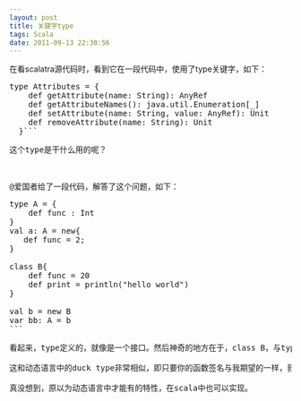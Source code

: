 ```yaml
---
layout: post
title: 关键字type
tags: Scala
date: 2011-09-13 22:30:56
---
```


在看scalatra源代码时，看到它在一段代码中，使用了type关键字，如下：
<pre class="csharpcode">type Attributes = {
    def getAttribute(name: String): AnyRef
    def getAttributeNames(): java.util.Enumeration[_]
    def setAttribute(name: String, <span class="kwrd">value</span>: AnyRef): Unit
    def removeAttribute(name: String): Unit
  }```
<p>这个type是干什么用的呢？

<span id="more-193"></span>
<p>@爱国者给了一段代码，解答了这个问题，如下：
<pre class="csharpcode">type A = {
    def func : Int
}
val a: A = <span class="kwrd">new</span>{
   def func = 2;
}

<span class="kwrd">class</span> B{
    def func = 20
    def print = println(<span class="str">"hello world"</span>)
}

val b = <span class="kwrd">new</span> B
var bb: A = b
```
<p>看起来，type定义的，就像是一个接口。然后神奇的地方在于，class B，与type A看起来并没有任何关系，但是它却能赋给A！仅仅是因为A定义的函数，B也有

这和动态语言中的duck type非常相似，即只要你的函数签名与我期望的一样，我就可以把你当作另一个类型来使用。不同的是，scala还让它拥有了静态编译的优点。

真没想到，原以为动态语言中才能有的特性，在scala中也可以实现。
